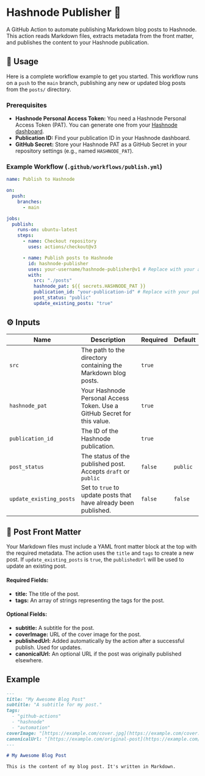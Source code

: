 # Hashnode Publisher 📝

A GitHub Action to automate publishing Markdown blog posts to Hashnode. This action reads Markdown files, extracts metadata from the front matter, and publishes the content to your Hashnode publication.

## 🚀 Usage

Here is a complete workflow example to get you started. This workflow runs on a `push` to the `main` branch, publishing any new or updated blog posts from the `posts/` directory.

### Prerequisites

- **Hashnode Personal Access Token:** You need a Hashnode Personal Access Token (PAT). You can generate one from your [Hashnode dashboard](https://hashnode.com/settings/pat).
- **Publication ID:** Find your publication ID in your Hashnode dashboard.
- **GitHub Secret:** Store your Hashnode PAT as a GitHub Secret in your repository settings (e.g., named `HASHNODE_PAT`).

### Example Workflow (`.github/workflows/publish.yml`)

```yaml
name: Publish to Hashnode

on:
  push:
    branches:
      - main

jobs:
  publish:
    runs-on: ubuntu-latest
    steps:
      - name: Checkout repository
        uses: actions/checkout@v3

      - name: Publish posts to Hashnode
        id: hashnode-publisher
        uses: your-username/hashnode-publisher@v1 # Replace with your action's repository and tag
        with:
          src: "./posts"
          hashnode_pat: ${{ secrets.HASHNODE_PAT }}
          publication_id: "your-publication-id" # Replace with your publication ID
          post_status: "public"
          update_existing_posts: "true"
```

## ⚙️ Inputs

| Name                    | Description                                                              | Required | Default  |
| ----------------------- | ------------------------------------------------------------------------ | -------- | -------- |
| `src`                   | The path to the directory containing the Markdown blog posts.            | `true`   |          |
| `hashnode_pat`          | Your Hashnode Personal Access Token. Use a GitHub Secret for this value. | `true`   |          |
| `publication_id`        | The ID of the Hashnode publication.                                      | `true`   |          |
| `post_status`           | The status of the published post. Accepts `draft` or `public`            | `false`  | `public` |
| `update_existing_posts` | Set to `true` to update posts that have already been published.          | `false`  | `false`  |

## 📝 Post Front Matter

Your Markdown files must include a YAML front matter block at the top with the required metadata. The action uses the `title` and `tags` to create a new post. If `update_existing_posts` is `true`, the `publishedUrl` will be used to update an existing post.

#### Required Fields:

- **title:** The title of the post.
- **tags:** An array of strings representing the tags for the post.

#### Optional Fields:

- **subtitle:** A subtitle for the post.
- **coverImage:** URL of the cover image for the post.
- **publishedUrl:** Added automatically by the action after a successful publish. Used for updates.
- **canonicalUrl:** An optional URL if the post was originally published elsewhere.

## Example

```markdown
---
title: "My Awesome Blog Post"
subtitle: "A subtitle for my post."
tags:
  - "github-actions"
  - "hashnode"
  - "automation"
coverImage: "[https://example.com/cover.jpg](https://example.com/cover.jpg)"
canonicalUrl: "[https://example.com/original-post](https://example.com/original-post)"
---

# My Awesome Blog Post

This is the content of my blog post. It's written in Markdown.
```
